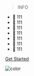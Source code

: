 > INFO

- 🚀 111
- 🚀 111
- 🚀 111
- 🚀 111
- 🚀 111
- 🚀 111
- 🚀 111

<div class="buttons">
  <a href="#/README"><span>Get Started</span></a>
</div>

![color](#ffffff)
